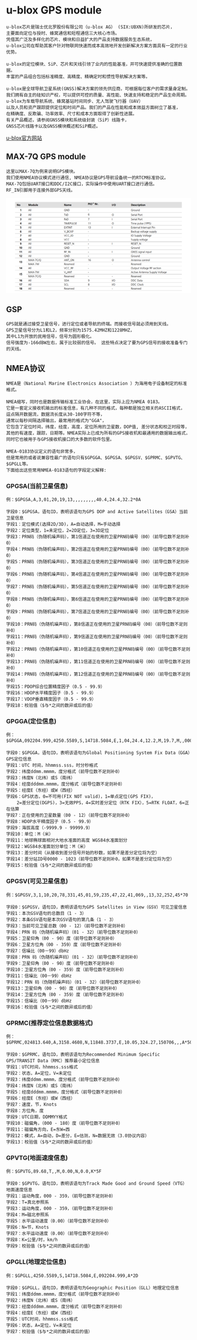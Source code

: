 # u-blox GPS module

    u-blox芯片是瑞士优北罗股份有限公司（u-blox AG） (SIX:UBXN)所研发的芯片，
    主要面向定位与授时、蜂窝通信和短程通信三大核心市场。
    凭借其广泛及多样化的芯片、模块和日益扩大的产品支持数据服务生态系统，
    u-blox公司在帮助其客户针对物联网快速而成本高效地开发创新解决方案方面具有一定的行业优势。

    u‑blox的定位模块、SiP、芯片和天线引领了业内的性能基准，并可快速提供准确的位置数据。
    丰富的产品组合包括标准精度、高精度、精确定时和惯性导航解决方案等。

    u‑blox是全球导航卫星系统(GNSS)解决方案的领先供应商，可根据每位客户的需求量身定制。
    我们拥有自主的硅知识产权，可以提供可控的质量、高性能、快速支持和稳定的产品生命周期。
    u‑blox为车载导航系统、蜂窝基站时间同步、无人驾驶飞行器（UAV）
    以及人员和资产跟踪提供定位和时间产品。我们的产品在性能和成本效益方面树立了基准，
    在精确度、反欺骗、功率效率、尺寸和成本方面取得了创新性进展。
    有关产品概述，请参阅GNSS模块和系统级封装（SiP）线路卡，
    GNSS芯片线路卡以及GNSS模块概述和SiP概述。

[u-blox官方网站](https://www.u-blox.com/zh/positioning-chips-and-modules)

## MAX-7Q GPS module

    这里以MAX-7Q为例来说明GPS模块。
    我们使用NMEA协议模式进行通信, NMEA协议是GPS导航设备统一的RTCM标准协议。
    MAX-7Q包括UART接口和DDC/I2C接口，实际操作中使用UART接口进行通信。
    RF_IN引脚用于连接外部GPS天线。

![avatar](./MAX-7-PIN.png)

## GSP

    GPS就是通过接受卫星信号，进行定位或者导航的终端。而接收信号就必须用到天线。
    GPS卫星信号分为L1和L2，频率分别为1575.42MHZ和1228MHZ，
    其中L1为开放的民用信号，信号为圆形极化。
    信号强度为-166dBW左右，属于比较弱的信号。 这些特点决定了要为GPS信号的接收准备专门的天线。

## NMEA协议

    NMEA是（National Marine Electronics Association ）为海用电子设备制定的标准格式。

    NMEA缩写，同时也是数据传输标准工业协会，在这里，实际上应为NMEA 0183。
    它是一套定义接收机输出的标准信息，有几种不同的格式，每种都是独立相关的ASCII格式，
    逗点隔开数据流，数据流长度从30-100字符不等，
    通常以每秒间隔选择输出，最常用的格式为"GGA"，
    它包含了定位时间，纬度，经度，高度，定位所用的卫星数，DOP值, 差分状态和校正时段等，
    其他的有速度，跟踪，日期等。NMEA实际上已成为所有的GPS接收机和最通用的数据输出格式，
    同时它也被用于与GPS接收机接口的大多数的软件包里。

    NMEA-0183协议定义的语句非常多，
    但是常用的或者说兼容性最广的语句只有$GPGGA、$GPGSA、$GPGSV、$GPRMC、$GPVTG、$GPGLL等。
    下面给出这些常用NMEA-0183语句的字段定义解释:

### GPGSA(当前卫星信息)

    例：$GPGSA,A,3,01,20,19,13,,,,,,,,,40.4,24.4,32.2*0A

    字段0：$GPGSA，语句ID，表明该语句为GPS DOP and Active Satellites（GSA）当前卫星信息
    字段1：定位模式(选择2D/3D)，A=自动选择，M=手动选择
    字段2：定位类型，1=未定位，2=2D定位，3=3D定位
    字段3：PRN码（伪随机噪声码），第1信道正在使用的卫星PRN码编号（00）（前导位数不足则补0）
    字段4：PRN码（伪随机噪声码），第2信道正在使用的卫星PRN码编号（00）（前导位数不足则补0）
    字段5：PRN码（伪随机噪声码），第3信道正在使用的卫星PRN码编号（00）（前导位数不足则补0）
    字段6：PRN码（伪随机噪声码），第4信道正在使用的卫星PRN码编号（00）（前导位数不足则补0）
    字段7：PRN码（伪随机噪声码），第5信道正在使用的卫星PRN码编号（00）（前导位数不足则补0）
    字段8：PRN码（伪随机噪声码），第6信道正在使用的卫星PRN码编号（00）（前导位数不足则补0）
    字段9：PRN码（伪随机噪声码），第7信道正在使用的卫星PRN码编号（00）（前导位数不足则补0）
    字段10：PRN码（伪随机噪声码），第8信道正在使用的卫星PRN码编号（00）（前导位数不足则补0）
    字段11：PRN码（伪随机噪声码），第9信道正在使用的卫星PRN码编号（00）（前导位数不足则补0）
    字段12：PRN码（伪随机噪声码），第10信道正在使用的卫星PRN码编号（00）（前导位数不足则补0）
    字段13：PRN码（伪随机噪声码），第11信道正在使用的卫星PRN码编号（00）（前导位数不足则补0）
    字段14：PRN码（伪随机噪声码），第12信道正在使用的卫星PRN码编号（00）（前导位数不足则补0）
    字段15：PDOP综合位置精度因子（0.5 - 99.9）
    字段16：HDOP水平精度因子（0.5 - 99.9）
    字段17：VDOP垂直精度因子（0.5 - 99.9）
    字段18：校验值（$与*之间的数异或后的值）

### GPGGA(定位信息)

    例：$GPGGA,092204.999,4250.5589,S,14718.5084,E,1,04,24.4,12.2,M,19.7,M,,0000*1F

    字段0：$GPGGA，语句ID，表明该语句为Global Positioning System Fix Data（GGA）GPS定位信息
    字段1：UTC 时间，hhmmss.sss，时分秒格式
    字段2：纬度ddmm.mmmm，度分格式（前导位数不足则补0）
    字段3：纬度N（北纬）或S（南纬）
    字段4：经度dddmm.mmmm，度分格式（前导位数不足则补0）
    字段5：经度E（东经）或W（西经）
    字段6：GPS状态，0=不可用(FIX NOT valid)，1=单点定位(GPS FIX)，
        2=差分定位(DGPS)，3=无效PPS，4=实时差分定位（RTK FIX），5=RTK FLOAT，6=正在估算
    字段7：正在使用的卫星数量（00 - 12）（前导位数不足则补0）
    字段8：HDOP水平精度因子（0.5 - 99.9）
    字段9：海拔高度（-9999.9 - 99999.9）
    字段10：单位：M（米）
    字段11：地球椭球面相对大地水准面的高度 WGS84水准面划分
    字段12：WGS84水准面划分单位：M（米）
    字段13：差分时间（从接收到差分信号开始的秒数，如果不是差分定位将为空）
    字段14：差分站ID号0000 - 1023（前导位数不足则补0，如果不是差分定位将为空）
    字段15：校验值（$与*之间的数异或后的值）

### GPGSV(可见卫星信息)

    例：$GPGSV,3,1,10,20,78,331,45,01,59,235,47,22,41,069,,13,32,252,45*70

    字段0：$GPGSV，语句ID，表明该语句为GPS Satellites in View（GSV）可见卫星信息
    字段1：本次GSV语句的总数目（1 - 3）
    字段2：本条GSV语句是本次GSV语句的第几条（1 - 3）
    字段3：当前可见卫星总数（00 - 12）（前导位数不足则补0）
    字段4：PRN 码（伪随机噪声码）（01 - 32）（前导位数不足则补0）
    字段5：卫星仰角（00 - 90）度（前导位数不足则补0）
    字段6：卫星方位角（00 - 359）度（前导位数不足则补0）
    字段7：信噪比（00－99）dbHz
    字段8：PRN 码（伪随机噪声码）（01 - 32）（前导位数不足则补0）
    字段9：卫星仰角（00 - 90）度（前导位数不足则补0）
    字段10：卫星方位角（00 - 359）度（前导位数不足则补0）
    字段11：信噪比（00－99）dbHz
    字段12：PRN 码（伪随机噪声码）（01 - 32）（前导位数不足则补0）
    字段13：卫星仰角（00 - 90）度（前导位数不足则补0）
    字段14：卫星方位角（00 - 359）度（前导位数不足则补0）
    字段15：信噪比（00－99）dbHz
    字段16：校验值（$与*之间的数异或后的值）

### GPRMC(推荐定位信息数据格式)

    例：$GPRMC,024813.640,A,3158.4608,N,11848.3737,E,10.05,324.27,150706,,,A*50

    字段0：$GPRMC，语句ID，表明该语句为Recommended Minimum Specific GPS/TRANSIT Data（RMC）推荐最小定位信息
    字段1：UTC时间，hhmmss.sss格式
    字段2：状态，A=定位，V=未定位
    字段3：纬度ddmm.mmmm，度分格式（前导位数不足则补0）
    字段4：纬度N（北纬）或S（南纬）
    字段5：经度dddmm.mmmm，度分格式（前导位数不足则补0）
    字段6：经度E（东经）或W（西经）
    字段7：速度，节，Knots
    字段8：方位角，度
    字段9：UTC日期，DDMMYY格式
    字段10：磁偏角，（000 - 180）度（前导位数不足则补0）
    字段11：磁偏角方向，E=东W=西
    字段12：模式，A=自动，D=差分，E=估测，N=数据无效（3.0协议内容）
    字段13：校验值（$与*之间的数异或后的值）

### GPVTG(地面速度信息)

    例：$GPVTG,89.68,T,,M,0.00,N,0.0,K*5F

    字段0：$GPVTG，语句ID，表明该语句为Track Made Good and Ground Speed（VTG）地面速度信息
    字段1：运动角度，000 - 359，（前导位数不足则补0）
    字段2：T=真北参照系
    字段3：运动角度，000 - 359，（前导位数不足则补0）
    字段4：M=磁北参照系
    字段5：水平运动速度（0.00）（前导位数不足则补0）
    字段6：N=节，Knots
    字段7：水平运动速度（0.00）（前导位数不足则补0）
    字段8：K=公里/时，km/h
    字段9：校验值（$与*之间的数异或后的值）

### GPGLL(地理定位信息)

    例：$GPGLL,4250.5589,S,14718.5084,E,092204.999,A*2D

    字段0：$GPGLL，语句ID，表明该语句为Geographic Position（GLL）地理定位信息
    字段1：纬度ddmm.mmmm，度分格式（前导位数不足则补0）
    字段2：纬度N（北纬）或S（南纬）
    字段3：经度dddmm.mmmm，度分格式（前导位数不足则补0）
    字段4：经度E（东经）或W（西经）
    字段5：UTC时间，hhmmss.sss格式
    字段6：状态，A=定位，V=未定位
    字段7：校验值（$与*之间的数异或后的值）

